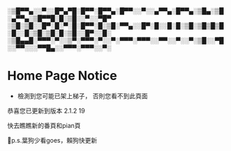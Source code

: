 ░▒█▀▀▄░░▀░░█▀▄▀█░█▀▀░█▀▀▄░█▀▀░░▀░░▄▀▀▄░█▀▀▄░▒█▄░▒█░▄▀▀▄░▒█▀▀█░█░▒█░░▀░░▀█▀
░▒█░▒█░░█▀░█░▀░█░█▀▀░█░▒█░▀▀▄░░█▀░█░░█░█░▒█░▒█▒█▒█░█░░█░▒█░▒█░█░▒█░░█▀░░█░
░▒█▄▄█░▀▀▀░▀░░▒▀░▀▀▀░▀░░▀░▀▀▀░▀▀▀░░▀▀░░▀░░▀░▒█░░▀█░░▀▀░░░▀▀█▄░░▀▀▀░▀▀▀░░▀░


# Home Page Notice

- 檢測到您可能已架上梯子，
否則您看不到此頁面

恭喜您已更新到版本 2.1.2 19

快去瞧瞧新的番頁和pian頁

🐶p.s.葉狗少看goes，賴狗快更新
